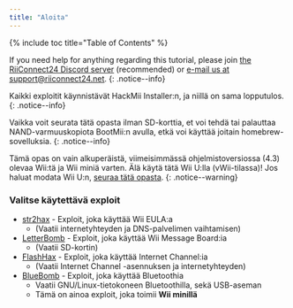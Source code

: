 ```yaml
---
title: "Aloita"
---
```


{% include toc title="Table of Contents" %}

If you need help for anything regarding this tutorial, please join [the RiiConnect24 Discord server](https://discord.gg/rc24) (recommended) or [e-mail us at support@riiconnect24.net](mailto:support@riiconnect24.net).
{: .notice--info}

Kaikki exploitit käynnistävät HackMii Installer:n, ja niillä on sama lopputulos.
{: .notice--info}

Vaikka voit seurata tätä opasta ilman SD-korttia, et voi tehdä tai palauttaa NAND-varmuuskopiota BootMii:n avulla, etkä voi käyttää joitain homebrew-sovelluksia.
{: .notice--info}

Tämä opas on vain alkuperäistä, viimeisimmässä ohjelmistoversiossa (4.3) olevaa Wii:tä ja Wii miniä varten. Älä käytä tätä Wii U:lla (vWii-tilassa)! Jos haluat modata Wii U:n, [seuraa tätä opasta](https://wiiu.hacks.guide).
{: .notice--warning}

### Valitse käytettävä exploit

- [str2hax](str2hax) - Exploit, joka käyttää Wii EULA:a
    * (Vaatii internetyhteyden ja DNS-palvelimen vaihtamisen)
- [LetterBomb](letterbomb) - Exploit, joka käyttää Wii Message Board:ia
    * (Vaatii SD-kortin)
- [FlashHax](flashhax) - Exploit, joka käyttää Internet Channel:ia
    * (Vaatii Internet Channel -asennuksen ja internetyhteyden)
- [BlueBomb](bluebomb) - Exploit, joka käyttää Bluetoothia
    * Vaatii GNU/Linux-tietokoneen Bluetoothilla, sekä USB-aseman
    * Tämä on ainoa exploit, joka toimii **Wii minillä**
